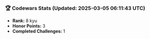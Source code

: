### 🏆 Codewars Stats (Updated: 2025-03-05 06:11:43 UTC)

- **Rank:** 8 kyu
- **Honor Points:** 3
- **Completed Challenges:** 1
